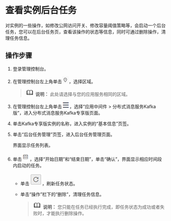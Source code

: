 # 查看实例后台任务<a name="kafka-ug-200119002"></a>

对实例的一些操作，如修改公网访问开关、修改容量阈值策略等，会启动一个后台任务，您可以在后台任务页，查看该操作的状态等信息，同时可通过删除操作，清理任务信息。

## 操作步骤<a name="section1625104935317"></a>

1.  登录管理控制台。
2.  在管理控制台左上角单击![](figures/icon-region.png)，选择区域。

    >![](public_sys-resources/icon-note.gif) **说明：** 
    >此处请选择与您的应用服务相同的区域。

3.  在管理控制台左上角单击![](figures/icon-list.png)，选择“应用中间件 \> 分布式消息服务Kafka版”，进入分布式消息服务Kafka专享版页面。
4.  单击Kafka专享版实例的名称，进入实例的“基本信息”页签。
5.  单击“后台任务管理”页签，进入后台任务管理页面。

    界面显示任务列表。

6.  单击![](figures/icon-choosetime.png)，选择“开始日期”和“结束日期”，单击“确认”，界面显示相应时间段内启动的任务。
    -   单击![](figures/icon-refresh.png)，刷新任务状态。
    -   单击“操作”栏下的“删除”，清理任务信息。

        >![](public_sys-resources/icon-note.gif) **说明：** 
        >您只能在任务已经执行完成，即任务状态为成功或者失败时，才能执行删除操作。




